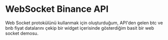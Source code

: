 # WebSocket Binance API

Web Socket protokülünü kullanmak için oluşturduğum, API'den gelen btc ve bnb fiyat datalarını çekip bir widget içerisinde gösterdiğim basit bir web socket demosu.

